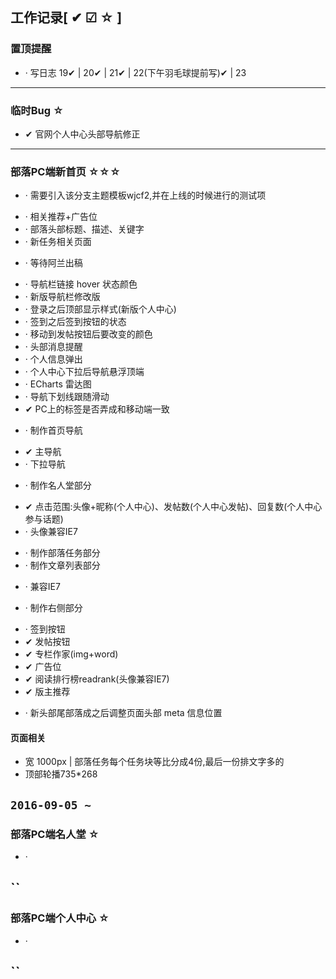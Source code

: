 ## 工作记录[ ✔ ☑ ☆ ]

### 置顶提醒

* · 写日志 19✔ | 20✔ | 21✔ | 22(下午羽毛球提前写)✔ | 23

---

### 临时Bug ☆

* ✔ 官网个人中心头部导航修正

---

### 部落PC端新首页 ☆☆☆

+ · 需要引入该分支主题模板wjcf2,并在上线的时候进行的测试项
 - · 相关推荐+广告位
 - · 部落头部标题、描述、关键字
 - · 新任务相关页面
+ · 等待阿兰出稿
 - · 导航栏链接 hover 状态颜色
 - · 新版导航栏修改版
 - · 登录之后顶部显示样式(新版个人中心)
 - · 签到之后签到按钮的状态
 - · 移动到发帖按钮后要改变的颜色
 - · 头部消息提醒
 - · 个人信息弹出
 - · 个人中心下拉后导航悬浮顶端
 - · ECharts 雷达图
 - · 导航下划线跟随滑动
 - ✔ PC上的标签是否弄成和移动端一致
+ · 制作首页导航
 - ✔ 主导航
 - · 下拉导航
+ · 制作名人堂部分
 - ✔ 点击范围:头像+昵称(个人中心)、发帖数(个人中心发帖)、回复数(个人中心参与话题)
 - · 头像兼容IE7
+ · 制作部落任务部分
+ · 制作文章列表部分
 - · 兼容IE7
+ · 制作右侧部分
 - · 签到按钮
 - ✔ 发帖按钮
 - ✔ 专栏作家(img+word)
 - ✔ 广告位
 - ✔ 阅读排行榜readrank(头像兼容IE7)
 - ✔ 版主推荐
+ · 新头部尾部落成之后调整页面头部 meta 信息位置

#### 页面相关
* 宽 1000px | 部落任务每个任务块等比分成4份,最后一份排文字多的
* 顶部轮播735*268

`2016-09-05 ~ `
---

### 部落PC端名人堂 ☆

* ·

``
---

### 部落PC端个人中心 ☆

* ·

``
---
